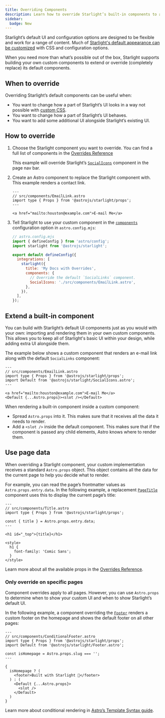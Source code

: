 ```yaml
---
title: Overriding Components
description: Learn how to override Starlight’s built-in components to add custom elements to your documentation site’s UI.
sidebar:
  badge: New
---
```


Starlight’s default UI and configuration options are designed to be flexible and work for a range of content. Much of [Starlight's default appearance can be customized](/guides/customization/) with CSS and configuration options.

When you need more than what’s possible out of the box, Starlight supports building your own custom components to extend or override (completely replace) its default components.

## When to override

Overriding Starlight’s default components can be useful when:

- You want to change how a part of Starlight’s UI looks in a way not possible with [custom CSS](/css-and-tailwind/).
- You want to change how a part of Starlight’s UI behaves.
- You want to add some additional UI alongside Starlight’s existing UI.

## How to override

1. Choose the Starlight component you want to override.
   You can find a full list of components in the [Overrides Reference](/reference/overrides/)

   This example will override Starlight’s [`SocialIcons`](/reference/overrides/#socialicons) component in the page nav bar.

2. Create an Astro component to replace the Starlight component with.
   This example renders a contact link.

   ```astro
   ---
   // src/components/EmailLink.astro
   import type { Props } from '@astrojs/starlight/props';
   ---

   <a href="mailto:houston@example.com">E-mail Me</a>
   ```

3. Tell Starlight to use your custom component in the [`components`](/reference/configuration/#components) configuration option in `astro.config.mjs`:

   ```js {9-12}
   // astro.config.mjs
   import { defineConfig } from 'astro/config';
   import starlight from '@astrojs/starlight';

   export default defineConfig({
     integrations: [
       starlight({
         title: 'My Docs with Overrides',
         components: {
           // Override the default `SocialLinks` component.
           SocialIcons: './src/components/EmailLink.astro',
         },
       }),
     ],
   });
   ```

## Extend a built-in component

You can build with Starlight’s default UI components just as you would with your own: importing and rendering them in your own custom components. This allows you to keep all of Starlight's basic UI within your design, while adding extra UI alongside them.

The example below shows a custom component that renders an e-mail link along with the default `SocialLinks` component:

```astro {4,8}
---
// src/components/EmailLink.astro
import type { Props } from '@astrojs/starlight/props';
import Default from '@astrojs/starlight/SocialIcons.astro';
---

<a href="mailto:houston@example.com">E-mail Me</a>
<Default {...Astro.props}><slot /></Default>
```

When rendering a built-in component inside a custom component:

- Spread `Astro.props` into it. This makes sure that it receives all the data it needs to render.
- Add a `<slot />` inside the default component. This makes sure that if the component is passed any child elements, Astro knows where to render them.

## Use page data

When overriding a Starlight component, your custom implementation receives a standard `Astro.props` object.
This object contains all the data for the current page to help you decide what to render.

For example, you can read the page’s frontmatter values as `Astro.props.entry.data`. In the following example, a replacement [`PageTitle`](/reference/overrides/#pagetitle) component uses this to display the current page’s title:

```astro {5} "{title}"
---
// src/components/Title.astro
import type { Props } from '@astrojs/starlight/props';

const { title } = Astro.props.entry.data;
---

<h1 id="_top">{title}</h1>

<style>
  h1 {
    font-family: 'Comic Sans';
  }
</style>
```

Learn more about all the available props in the [Overrides Reference](/reference/overrides/#prop-types).

### Only override on specific pages

Component overrides apply to all pages. However, you can use `Astro.props` to determine when to show your custom UI and when to show Starlight’s default UI.

In the following example, a component overriding the [`Footer`](/reference/overrides/#footer-1) renders a custom footer on the homepage and shows the default footer on all other pages:

```astro
---
// src/components/ConditionalFooter.astro
import type { Props } from '@astrojs/starlight/props';
import Default from '@astrojs/starlight/Footer.astro';

const isHomepage = Astro.props.slug === '';
---

{
  isHomepage ? (
    <footer>Built with Starlight 🌟</footer>
  ) : (
    <Default {...Astro.props}>
      <slot />
    </Default>
  )
}
```

Learn more about conditional rendering in [Astro’s Template Syntax guide](https://docs.astro.build/en/core-concepts/astro-syntax/#dynamic-html).
